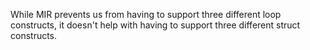 While MIR prevents us from having to support three different loop constructs, it doesn't help with having to support three different struct constructs.
